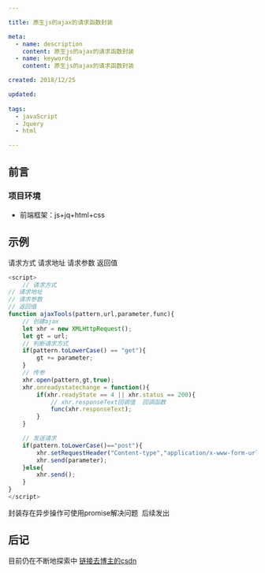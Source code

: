 ```yaml
---

title: 原生js的ajax的请求函数封装

meta:
  - name: description
    content: 原生js的ajax的请求函数封装
  - name: keywords
    content: 原生js的ajax的请求函数封装

created: 2018/12/25

updated: 
 
tags:
  - javaScript
  - Jquery
  - html

---
```


## 前言

### 项目环境
- 前端框架：js+jq+html+css

## 示例

 请求方式
 请求地址
 请求参数
 返回值

```js
<script>
	// 请求方式
// 请求地址
// 请求参数
// 返回值
function ajaxTools(pattern,url,parameter,func){
	// 创建ajax
	let xhr = new XMLHttpRequest();
	let gt = url;
	// 判断请求方式
	if(pattern.toLowerCase() == "get"){
		gt += parameter;
	}
	// 传参
	xhr.open(pattern,gt,true);
	xhr.onreadystatechange = function(){
		if(xhr.readyState == 4 || xhr.status == 200){
			// xhr.responseText回调值  回调函数  
			func(xhr.responseText);
		}
	}

	// 发送请求
	if(pattern.toLowerCase()=="post"){
		xhr.setRequestHeader("Content-type","application/x-www-form-urlencoded");
		xhr.send(parameter);
	}else{
		xhr.send();	
	}
}
</script>

```

封装存在异步操作可使用promise解决问题  后续发出


## 后记
目前仍在不断地探索中
[链接去博主的csdn](https://blog.csdn.net/mlonly)              


